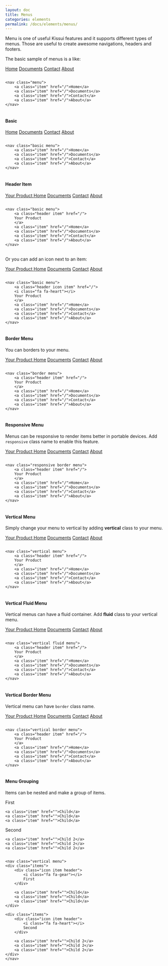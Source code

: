 ```yaml
---
layout: doc
title: Menus
categories: elements
permalink: /docs/elements/menus/
---
```


<p>Menu is one of useful Kissui features and it supports different types of menus. Those are useful to create awesome navigations, headers and footers.

The basic sample of menus is a like:

</p>

<nav class="menu">
    <a class="item" href="/">Home</a>
    <a class="item" href="/">Documents</a>
    <a class="item" href="/">Contact</a>
    <a class="item" href="/">About</a>
</nav>


<pre class="code-example">
<code class="language-html">
&lt;nav class=&quot;menu&quot;&gt;
    &lt;a class=&quot;item&quot; href=&quot;/&quot;&gt;Home&lt;/a&gt;
    &lt;a class=&quot;item&quot; href=&quot;/&quot;&gt;Documents&lt;/a&gt;
    &lt;a class=&quot;item&quot; href=&quot;/&quot;&gt;Contact&lt;/a&gt;
    &lt;a class=&quot;item&quot; href=&quot;/&quot;&gt;About&lt;/a&gt;
&lt;/nav&gt;
</code>
</pre>

<p></p>

<h4>Basic</h4>

<nav class="basic menu">
    <a class="item" href="/">Home</a>
    <a class="item" href="/">Documents</a>
    <a class="item" href="/">Contact</a>
    <a class="item" href="/">About</a>
</nav>


<pre class="code-example">
<code class="language-html">
&lt;nav class=&quot;basic menu&quot;&gt;
    &lt;a class=&quot;item&quot; href=&quot;/&quot;&gt;Home&lt;/a&gt;
    &lt;a class=&quot;item&quot; href=&quot;/&quot;&gt;Documents&lt;/a&gt;
    &lt;a class=&quot;item&quot; href=&quot;/&quot;&gt;Contact&lt;/a&gt;
    &lt;a class=&quot;item&quot; href=&quot;/&quot;&gt;About&lt;/a&gt;
&lt;/nav&gt;
</code>
</pre>

<p></p>

<h4>Header Item</h4>

<nav class="basic menu">
    <a class="header item" href="/">
    Your Product
    </a>
    <a class="item" href="/">Home</a>
    <a class="item" href="/">Documents</a>
    <a class="item" href="/">Contact</a>
    <a class="item" href="/">About</a>
</nav>


<pre class="code-example">
<code class="language-html">
&lt;nav class=&quot;basic menu&quot;&gt;
    &lt;a class=&quot;header item&quot; href=&quot;/&quot;&gt;
    Your Product
    &lt;/a&gt;
    &lt;a class=&quot;item&quot; href=&quot;/&quot;&gt;Home&lt;/a&gt;
    &lt;a class=&quot;item&quot; href=&quot;/&quot;&gt;Documents&lt;/a&gt;
    &lt;a class=&quot;item&quot; href=&quot;/&quot;&gt;Contact&lt;/a&gt;
    &lt;a class=&quot;item&quot; href=&quot;/&quot;&gt;About&lt;/a&gt;
&lt;/nav&gt;
</code>
</pre>

<p>Or you can add an icon next to an item:</p>

<nav class="basic menu">
    <a class="header icon item" href="/">
    <i class="fa fa-heart"></i>
    Your Product
    </a>
    <a class="item" href="/">Home</a>
    <a class="item" href="/">Documents</a>
    <a class="item" href="/">Contact</a>
    <a class="item" href="/">About</a>
</nav>


<pre class="code-example">
<code class="language-html">
&lt;nav class=&quot;basic menu&quot;&gt;
    &lt;a class=&quot;header icon item&quot; href=&quot;/&quot;&gt;
    &lt;i class=&quot;fa fa-heart&quot;&gt;&lt;/i&gt;
    Your Product
    &lt;/a&gt;
    &lt;a class=&quot;item&quot; href=&quot;/&quot;&gt;Home&lt;/a&gt;
    &lt;a class=&quot;item&quot; href=&quot;/&quot;&gt;Documents&lt;/a&gt;
    &lt;a class=&quot;item&quot; href=&quot;/&quot;&gt;Contact&lt;/a&gt;
    &lt;a class=&quot;item&quot; href=&quot;/&quot;&gt;About&lt;/a&gt;
&lt;/nav&gt;
</code>
</pre>

<p></p>

<h4>Border Menu</h4>

<p>You can borders to your menu.</p>

<nav class="border menu">
    <a class="header item" href="/">
    Your Product
    </a>
    <a class="item" href="/">Home</a>
    <a class="item" href="/">Documents</a>
    <a class="item" href="/">Contact</a>
    <a class="item" href="/">About</a>
</nav>

<pre class="code-example">
<code class="language-html">
&lt;nav class=&quot;border menu&quot;&gt;
    &lt;a class=&quot;header item&quot; href=&quot;/&quot;&gt;
    Your Product
    &lt;/a&gt;
    &lt;a class=&quot;item&quot; href=&quot;/&quot;&gt;Home&lt;/a&gt;
    &lt;a class=&quot;item&quot; href=&quot;/&quot;&gt;Documents&lt;/a&gt;
    &lt;a class=&quot;item&quot; href=&quot;/&quot;&gt;Contact&lt;/a&gt;
    &lt;a class=&quot;item&quot; href=&quot;/&quot;&gt;About&lt;/a&gt;
&lt;/nav&gt;
</code>
</pre>

<p></p>

<h4>Responsive Menu</h4>

<p>Menus can be responsive to render items better in portable devices. Add <code>responsive</code> class name to enable this feature.</p>

<nav class="responsive border menu">
    <a class="header item" href="/">
    Your Product
    </a>
    <a class="item" href="/">Home</a>
    <a class="item" href="/">Documents</a>
    <a class="item" href="/">Contact</a>
    <a class="item" href="/">About</a>
</nav>

<pre class="code-example">
<code class="language-html">
&lt;nav class=&quot;responsive border menu&quot;&gt;
    &lt;a class=&quot;header item&quot; href=&quot;/&quot;&gt;
    Your Product
    &lt;/a&gt;
    &lt;a class=&quot;item&quot; href=&quot;/&quot;&gt;Home&lt;/a&gt;
    &lt;a class=&quot;item&quot; href=&quot;/&quot;&gt;Documents&lt;/a&gt;
    &lt;a class=&quot;item&quot; href=&quot;/&quot;&gt;Contact&lt;/a&gt;
    &lt;a class=&quot;item&quot; href=&quot;/&quot;&gt;About&lt;/a&gt;
&lt;/nav&gt;
</code>
</pre>

<p></p>

<h4>Vertical Menu</h4>

<p>Simply change your menu to vertical by adding <b>vertical</b> class to your menu.</p>

<nav class="vertical menu">
    <a class="header item" href="/">
    Your Product
    </a>
    <a class="item" href="/">Home</a>
    <a class="item" href="/">Documents</a>
    <a class="item" href="/">Contact</a>
    <a class="item" href="/">About</a>
</nav>


<pre class="code-example">
<code class="language-html">
&lt;nav class=&quot;vertical menu&quot;&gt;
    &lt;a class=&quot;header item&quot; href=&quot;/&quot;&gt;
    Your Product
    &lt;/a&gt;
    &lt;a class=&quot;item&quot; href=&quot;/&quot;&gt;Home&lt;/a&gt;
    &lt;a class=&quot;item&quot; href=&quot;/&quot;&gt;Documents&lt;/a&gt;
    &lt;a class=&quot;item&quot; href=&quot;/&quot;&gt;Contact&lt;/a&gt;
    &lt;a class=&quot;item&quot; href=&quot;/&quot;&gt;About&lt;/a&gt;
&lt;/nav&gt;
</code>
</pre>

<p></p>

<h4>Vertical Fluid Menu</h4>

<p>Vertical menus can have a fluid container. Add <b>fluid</b> class to your vertical menu.</p>

<nav class="vertical fluid border menu">
    <a class="header item" href="/">
    Your Product
    </a>
    <a class="item" href="/">Home</a>
    <a class="item" href="/">Documents</a>
    <a class="item" href="/">Contact</a>
    <a class="item" href="/">About</a>
</nav>


<pre class="code-example">
<code class="language-html">
&lt;nav class=&quot;vertical fluid menu&quot;&gt;
    &lt;a class=&quot;header item&quot; href=&quot;/&quot;&gt;
    Your Product
    &lt;/a&gt;
    &lt;a class=&quot;item&quot; href=&quot;/&quot;&gt;Home&lt;/a&gt;
    &lt;a class=&quot;item&quot; href=&quot;/&quot;&gt;Documents&lt;/a&gt;
    &lt;a class=&quot;item&quot; href=&quot;/&quot;&gt;Contact&lt;/a&gt;
    &lt;a class=&quot;item&quot; href=&quot;/&quot;&gt;About&lt;/a&gt;
&lt;/nav&gt;
</code>
</pre>

<p></p>

<h4>Vertical Border Menu</h4>

<p>Vertical menu can have <code>border</code> class name.</p>

<nav class="vertical border menu">
    <a class="header item" href="/">
    Your Product
    </a>
    <a class="item" href="/">Home</a>
    <a class="item" href="/">Documents</a>
    <a class="item" href="/">Contact</a>
    <a class="item" href="/">About</a>
</nav>


<pre class="code-example">
<code class="language-html">
&lt;nav class=&quot;vertical border menu&quot;&gt;
    &lt;a class=&quot;header item&quot; href=&quot;/&quot;&gt;
    Your Product
    &lt;/a&gt;
    &lt;a class=&quot;item&quot; href=&quot;/&quot;&gt;Home&lt;/a&gt;
    &lt;a class=&quot;item&quot; href=&quot;/&quot;&gt;Documents&lt;/a&gt;
    &lt;a class=&quot;item&quot; href=&quot;/&quot;&gt;Contact&lt;/a&gt;
    &lt;a class=&quot;item&quot; href=&quot;/&quot;&gt;About&lt;/a&gt;
&lt;/nav&gt;
</code>
</pre>

<p></p>

<h4>Menu Grouping</h4>

<p>Items can be nested and make a group of items.</p>

<nav class="vertical menu">
<div class="items">
    <div class="icon item header">
        <i class="fa fa-gear"></i>
        First
    </div>

    <a class="item" href="">Child</a>
    <a class="item" href="">Child</a>
    <a class="item" href="">Child</a>
</div>

<div class="items">
    <div class="icon item header">
        <i class="fa fa-heart"></i>
        Second
    </div>

    <a class="item" href="">Child 2</a>
    <a class="item" href="">Child 2</a>
    <a class="item" href="">Child 2</a>
</div>
</nav>

<pre class="code-example">
<code class="language-html">
&lt;nav class=&quot;vertical menu&quot;&gt;
&lt;div class=&quot;items&quot;&gt;
    &lt;div class=&quot;icon item header&quot;&gt;
        &lt;i class=&quot;fa fa-gear&quot;&gt;&lt;/i&gt;
        First
    &lt;/div&gt;

    &lt;a class=&quot;item&quot; href=&quot;&quot;&gt;Child&lt;/a&gt;
    &lt;a class=&quot;item&quot; href=&quot;&quot;&gt;Child&lt;/a&gt;
    &lt;a class=&quot;item&quot; href=&quot;&quot;&gt;Child&lt;/a&gt;
&lt;/div&gt;

&lt;div class=&quot;items&quot;&gt;
    &lt;div class=&quot;icon item header&quot;&gt;
        &lt;i class=&quot;fa fa-heart&quot;&gt;&lt;/i&gt;
        Second
    &lt;/div&gt;

    &lt;a class=&quot;item&quot; href=&quot;&quot;&gt;Child 2&lt;/a&gt;
    &lt;a class=&quot;item&quot; href=&quot;&quot;&gt;Child 2&lt;/a&gt;
    &lt;a class=&quot;item&quot; href=&quot;&quot;&gt;Child 2&lt;/a&gt;
&lt;/div&gt;
&lt;/nav&gt;
</code>
</pre>
